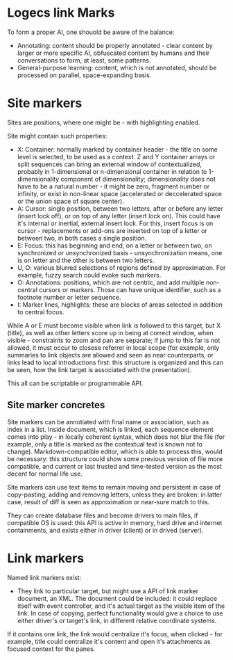 # Logecs link Marks

To form a proper AI, one shouold be aware of the balance:
- Annotating: content should be properly annotated - clear content by larger or more specific AI, obfuscated content by humans and their conversations to form, at least, some patterns.
- General-purpose learning: content, which is not annotated, should be processed on parallel, space-expanding basis.

# Site markers

Sites are positions, where one might be - with highlighting enabled.

Site might contain such properties:
- X: Container: normally marked by container header - the title on some level is selected, to be used as a context. Z and Y container arrays or split sequences can bring an external window of contextualized, probably in 1-dimensional or n-dimensional container in relation to 1-dimensionality component of dimensionality; dimensionality does not have to be a natural number - it might be zero, fragment number or infinity, or exist in non-linear space (accelerated or deccelerated space or the union space of square center).
- A: Cursor: single position, between two letters, after or before any letter (insert lock off), or on top of any letter (insert lock on). This could have it's internal or inertial, external insert lock. For this, insert focus is on cursor - replacements or add-ons are inserted on top of a letter or between two, in both cases a single position.
- E: Focus: this has beginning and end, on a letter or between two, on synchronized or unsynchronized basis - unsynchronization means, one is on letter and the other is between two letters.
- U, O: various blurred selections of regions defined by approximation. For example, fuzzy search could evoke such markers.
- O: Annotations: positions, which are not centric, and add multiple non-central cursors or markers. Those can have unique identifier, such as a footnote number or letter sequence.
- I: Marker lines, highlights: these are blocks of areas selected in addition to central focus.

While A or E must become visible when link is followed to this target, but X (title), as well as other letters score up in being at correct window, when visible - constraints to zoom and pan are separate; if jump to this far is not allowed, it must occur to closese referrer in local scope (for example, only summaries to link objects are allowed and seen as near counterparts, or links lead to local introductions first: this structure is organized and this can be seen, how the link target is associated with the presentation).

This all can be scriptable or programmable API.

## Site marker concretes

Site markers can be annotiated with final name or association, such as index in a list. Inside document, which is linked, each sequence element comes into play - in locally coherent syntax, which does not blur the file (for example, only a title is marked as the contextual text is known not to change). Markdown-compatible editor, which is able to process this, would be necessary: this structure could show some previous version of file more compatible, and current or last trusted and time-tested version as the most decent for normal life use.

Site markers can use text items to remain moving and persistent in case of copy-pasting, adding and removing letters, unless they are broken: in latter case, result of diff is seen as approximation or near-sure match to this.

They can create database files and become drivers to main files, if compatible OS is used: this API is active in memory, hard drive and internet containments, and exists either in driver (client) or in drived (server).

# Link markers

Named link markers exist:
- They link to particular target, but might use a API of link marker document, an XML. The document could be included: it could replace itself with event controller, and it's actual target as the visible item of the link. In case of copying, perfect functionality would give a choice to use either driver's or target's link, in different relative coordinate systems.

If it contains one link, the link would centralize it's focus, when clicked - for example, title could centralize it's content and open it's attachments as focused context for the panes.

